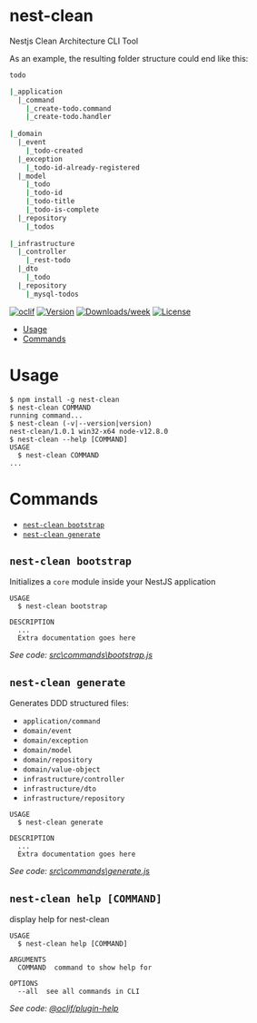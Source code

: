 nest-clean
==

Nestjs Clean Architecture CLI Tool

As an example, the resulting folder structure could end like this:

```sh
todo

|_application
  |_command
    |_create-todo.command
    |_create-todo.handler
    
|_domain
  |_event
    |_todo-created
  |_exception
    |_todo-id-already-registered
  |_model
    |_todo
    |_todo-id
    |_todo-title
    |_todo-is-complete
  |_repository
    |_todos
    
|_infrastructure
  |_controller
    |_rest-todo
  |_dto
    |_todo
  |_repository
    |_mysql-todos
```

[![oclif](https://img.shields.io/badge/cli-oclif-brightgreen.svg)](https://oclif.io)
[![Version](https://img.shields.io/npm/v/nest-clean.svg)](https://npmjs.org/package/nest-clean)
[![Downloads/week](https://img.shields.io/npm/dw/nest-clean.svg)](https://npmjs.org/package/nest-clean)
[![License](https://img.shields.io/npm/l/nest-clean.svg)](https://github.com/d3v0ps/nest-clean/blob/master/package.json)

<!-- toc -->
* [Usage](#usage)
* [Commands](#commands)
<!-- tocstop -->
# Usage
<!-- usage -->
```sh-session
$ npm install -g nest-clean
$ nest-clean COMMAND
running command...
$ nest-clean (-v|--version|version)
nest-clean/1.0.1 win32-x64 node-v12.8.0
$ nest-clean --help [COMMAND]
USAGE
  $ nest-clean COMMAND
...
```
<!-- usagestop -->
# Commands
<!-- commands -->
* [`nest-clean bootstrap`](#nest-clean-bootstrap)
* [`nest-clean generate`](#nest-clean-generate)

## `nest-clean bootstrap`

Initializes a `core` module inside your NestJS application 

```
USAGE
  $ nest-clean bootstrap

DESCRIPTION
  ...
  Extra documentation goes here
```

_See code: [src\commands\bootstrap.js](https://github.com/d3v0ps/nest-clean/blob/v1.0.1/src\commands\bootstrap.js)_

## `nest-clean generate`

Generates DDD structured files:

* `application/command`
* `domain/event`
* `domain/exception`
* `domain/model`
* `domain/repository`
* `domain/value-object`
* `infrastructure/controller`
* `infrastructure/dto`
* `infrastructure/repository`

```
USAGE
  $ nest-clean generate

DESCRIPTION
  ...
  Extra documentation goes here
```

_See code: [src\commands\generate.js](https://github.com/d3v0ps/nest-clean/blob/v1.0.1/src\commands\generate.js)_

## `nest-clean help [COMMAND]`

display help for nest-clean

```
USAGE
  $ nest-clean help [COMMAND]

ARGUMENTS
  COMMAND  command to show help for

OPTIONS
  --all  see all commands in CLI
```

_See code: [@oclif/plugin-help](https://github.com/oclif/plugin-help/blob/v3.0.1/src\commands\help.ts)_
<!-- commandsstop -->
